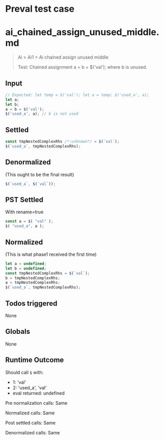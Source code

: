 # Preval test case

# ai_chained_assign_unused_middle.md

> Ai > Ai1 > Ai chained assign unused middle
>
> Test: Chained assignment a = b = $('val'); where b is unused.

## Input

`````js filename=intro
// Expected: let temp = $('val'); let a = temp; $('used_a', a);
let a;
let b;
a = b = $('val');
$('used_a', a); // b is not used
`````


## Settled


`````js filename=intro
const tmpNestedComplexRhs /*:unknown*/ = $(`val`);
$(`used_a`, tmpNestedComplexRhs);
`````


## Denormalized
(This ought to be the final result)

`````js filename=intro
$(`used_a`, $(`val`));
`````


## PST Settled
With rename=true

`````js filename=intro
const a = $( "val" );
$( "used_a", a );
`````


## Normalized
(This is what phase1 received the first time)

`````js filename=intro
let a = undefined;
let b = undefined;
const tmpNestedComplexRhs = $(`val`);
b = tmpNestedComplexRhs;
a = tmpNestedComplexRhs;
$(`used_a`, tmpNestedComplexRhs);
`````


## Todos triggered


None


## Globals


None


## Runtime Outcome


Should call `$` with:
 - 1: 'val'
 - 2: 'used_a', 'val'
 - eval returned: undefined

Pre normalization calls: Same

Normalized calls: Same

Post settled calls: Same

Denormalized calls: Same
